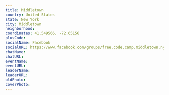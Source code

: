 ```yaml
---
title: Middletown
country: United States
state: New York
city: Middletown
neighborhood: 
coordinates: 41.549566, -72.65156
plusCode:
socialName: Facebook
socialURL: https://www.facebook.com/groups/free.code.camp.middletown.ny
chatName:
chatURL:
eventName:
eventURL:
leaderName:
leaderURL:
oldPhoto: 
coverPhoto:
---
```

